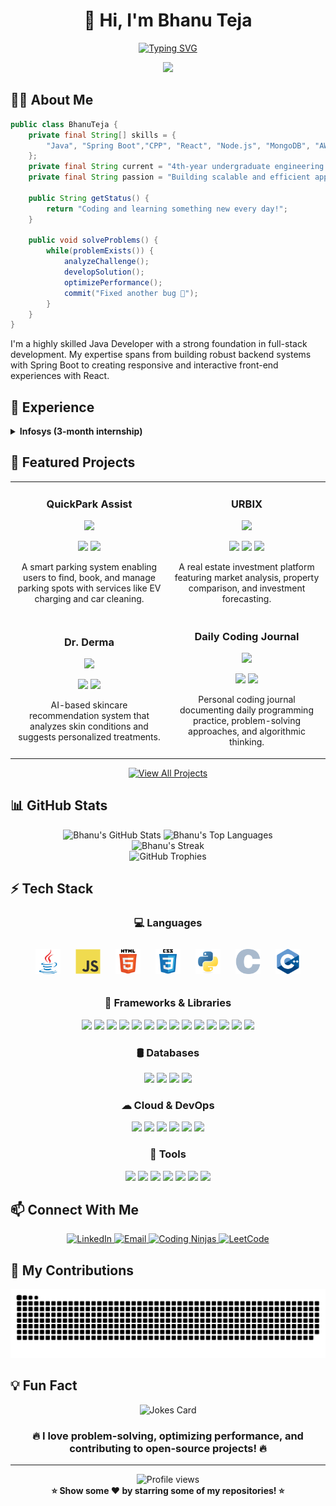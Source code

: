 # <div align="center">👋 Hi, I'm Bhanu Teja</div>

<div align="center">
  
[![Typing SVG](https://readme-typing-svg.herokuapp.com?font=Fira+Code&pause=1000&color=0969DA&center=true&vCenter=true&width=435&lines=Java+Developer;Spring;Spring+Boot;Full+Stack+Engineer;Problem+Solver;Open+Source+Enthusiast)](https://git.io/typing-svg)

<img src="https://media.giphy.com/media/v1.Y2lkPTc5MGI3NjExNmQ5OTBjMzIyOGM0MWRkYTk3MjI1OTFkNGIyOGY0ZWU1ZDMwMTk0ZCZlcD12MV9pbnRlcm5hbF9naWZzX2dpZklkJmN0PWc/qgQUggAC3Pfv687qPC/giphy.gif" width="280px" />
</div>

## 👨‍💻 About Me

```java
public class BhanuTeja {
    private final String[] skills = {
        "Java", "Spring Boot","CPP", "React", "Node.js", "MongoDB", "AWS"
    };
    private final String current = "4th-year undergraduate engineering student";
    private final String passion = "Building scalable and efficient applications";

    public String getStatus() {
        return "Coding and learning something new every day!";
    }

    public void solveProblems() {
        while(problemExists()) {
            analyzeChallenge();
            developSolution();
            optimizePerformance();
            commit("Fixed another bug 🐞");
        }
    }
}
```

I'm a highly skilled Java Developer with a strong foundation in full-stack development. My expertise spans from building robust backend systems with Spring Boot to creating responsive and interactive front-end experiences with React.

## 💼 Experience

<details>
<summary><b>Infosys (3-month internship)</b></summary>
<br>
<ul>
  <li>Developed and maintained RESTful APIs using <b>Spring Boot</b></li>
  <li>Served as a <b>Scrum Master</b> for a team of 5 developers</li>
  <li>Implemented CI/CD pipelines with <b>Jenkins</b> and <b>Docker</b></li>
  <li>Optimized database queries resulting in a 35% improvement in API response time</li>
</ul>
</details>

## 🚀 Featured Projects

<table>
  <tr>
    <td width="50%">
      <h3 align="center">QuickPark Assist</h3>
      <div align="center">
        <a href="https://github.com/kokkondaBhanuteja/quick-park-assist">
          <img src="https://img.shields.io/badge/Code-View-brightgreen?style=for-the-badge&logo=github">
        </a>
        <p>
          <img src="https://img.shields.io/badge/Java-ED8B00?style=for-the-badge&logo=java&logoColor=white">
          <img src="https://img.shields.io/badge/Spring_Boot-6DB33F?style=for-the-badge&logo=spring-boot&logoColor=white">
        </p>
        <p>A smart parking system enabling users to find, book, and manage parking spots with services like EV charging and car cleaning.</p>
      </div>
    </td>
    <td width="50%">
      <h3 align="center">URBIX</h3>
      <div align="center">
        <a href="https://github.com/kokkondaBhanuteja/URBIX">
          <img src="https://img.shields.io/badge/Code-View-brightgreen?style=for-the-badge&logo=github">
        </a>
        <p>
          <img src="https://img.shields.io/badge/React-20232A?style=for-the-badge&logo=react&logoColor=61DAFB">
          <img src="https://img.shields.io/badge/Node.js-339933?style=for-the-badge&logo=nodedotjs&logoColor=white">
          <img src="https://img.shields.io/badge/MongoDB-4EA94B?style=for-the-badge&logo=mongodb&logoColor=white">
        </p>
        <p>A real estate investment platform featuring market analysis, property comparison, and investment forecasting.</p>
      </div>
    </td>
  </tr>
  <tr>
    <td width="50%">
      <h3 align="center">Dr. Derma</h3>
      <div align="center">
        <a href="https://github.com/kokkondaBhanuteja/dr_derma">
          <img src="https://img.shields.io/badge/Code-View-brightgreen?style=for-the-badge&logo=github">
        </a>
        <p>
          <img src="https://img.shields.io/badge/React-20232A?style=for-the-badge&logo=react&logoColor=61DAFB">
          <img src="https://img.shields.io/badge/TensorFlow-FF6F00?style=for-the-badge&logo=TensorFlow&logoColor=white">
        </p>
        <p>AI-based skincare recommendation system that analyzes skin conditions and suggests personalized treatments.</p>
      </div>
    </td>
    <td width="50%">
      <h3 align="center">Daily Coding Journal</h3>
      <div align="center">
        <a href="https://github.com/kokkondaBhanuteja/Daily-Coding-Journal">
          <img src="https://img.shields.io/badge/Code-View-brightgreen?style=for-the-badge&logo=github">
        </a>
        <p>
          <img src="https://img.shields.io/badge/Java-ED8B00?style=for-the-badge&logo=java&logoColor=white">
          <img src="https://img.shields.io/badge/DSA-007396?style=for-the-badge&logoColor=white">
        </p>
        <p>Personal coding journal documenting daily programming practice, problem-solving approaches, and algorithmic thinking.</p>
      </div>
    </td>
  </tr>
</table>

<p align="center">
  <a href="https://github.com/kokkondaBhanuteja?tab=repositories">
    <img src="https://img.shields.io/badge/View%20All%20Projects-1f6feb?style=for-the-badge" alt="View All Projects" />
  </a>
</p>

## 📊 GitHub Stats

<div align="center">
  <img src="https://github-readme-stats.vercel.app/api?username=kokkondaBhanuteja&show_icons=true&theme=tokyonight&hide_border=true&count_private=true" alt="Bhanu's GitHub Stats" height="170"/>
  <img src="https://github-readme-stats.vercel.app/api/top-langs/?username=kokkondaBhanuteja&layout=compact&theme=tokyonight&hide_border=true" alt="Bhanu's Top Languages" height="170"/>
</div>

<div align="center">
  <img src="https://github-readme-streak-stats.herokuapp.com/?user=kokkondaBhanuteja&theme=tokyonight&hide_border=true" alt="Bhanu's Streak" />
</div>

<div align="center">
  <img src="https://github-profile-trophy.vercel.app/?username=kokkondaBhanuteja&theme=nord&no-frame=true&margin-w=15&margin-h=15" alt="GitHub Trophies" />
</div>

## ⚡ Tech Stack

<div align="center">

### 💻 Languages

<p align="center">
  <img src="https://raw.githubusercontent.com/devicons/devicon/master/icons/java/java-original.svg" alt="java" width="40" height="40" style="margin: 10px;"/>
  <img src="https://raw.githubusercontent.com/devicons/devicon/master/icons/javascript/javascript-original.svg" alt="javascript" width="40" height="40" style="margin: 10px;"/> 
  <img src="https://raw.githubusercontent.com/devicons/devicon/master/icons/html5/html5-original-wordmark.svg" alt="html5" width="40" height="40" style="margin: 10px;"/>
  <img src="https://raw.githubusercontent.com/devicons/devicon/master/icons/css3/css3-original-wordmark.svg" alt="css3" width="40" height="40" style="margin: 10px;"/>
  <img src="https://raw.githubusercontent.com/devicons/devicon/master/icons/python/python-original.svg" alt="python" width="40" height="40" style="margin: 10px;"/> 
  <img src="https://raw.githubusercontent.com/devicons/devicon/master/icons/c/c-original.svg" alt="c" width="40" height="40" style="margin: 10px;"/>
  <img src="https://raw.githubusercontent.com/devicons/devicon/master/icons/cplusplus/cplusplus-original.svg" alt="cplusplus" width="40" height="40" style="margin: 10px;"/>
</p>


### 🚀 Frameworks & Libraries

<p>
  <img src="https://img.shields.io/badge/Spring-6DB33F?style=for-the-badge&logo=spring&logoColor=white" />
  <img src="https://img.shields.io/badge/Spring_Boot-6DB33F?style=for-the-badge&logo=spring-boot&logoColor=white" />
  <img src="https://img.shields.io/badge/Thymeleaf-%23005C0F.svg?style=for-the-badge&logo=Thymeleaf&logoColor=white"/>
  <img src="https://img.shields.io/badge/Linux-FCC624?style=for-the-badge&logo=linux&logoColor=black"/>
  <img src="https://img.shields.io/badge/flask-%23000.svg?style=for-the-badge&logo=flask&logoColor=white"/>
  <img src="https://img.shields.io/badge/Hibernate-59666C?style=for-the-badge&logo=hibernate&logoColor=white" />
  <img src="https://img.shields.io/badge/React-20232A?style=for-the-badge&logo=react&logoColor=61DAFB" />
  <img src="https://img.shields.io/badge/Node.js-339933?style=for-the-badge&logo=nodedotjs&logoColor=white" />
  <img src="https://img.shields.io/badge/Express.js-000000?style=for-the-badge&logo=express&logoColor=white" />
  <img src="https://img.shields.io/badge/apache%20tomcat-%23F8DC75.svg?style=for-the-badge&logo=apache-tomcat&logoColor=black"/>
  <img src="https://img.shields.io/badge/Apache%20Maven-C71A36?style=for-the-badge&logo=Apache%20Maven&logoColor=white"/>
  <img src="https://img.shields.io/badge/Bootstrap-563D7C?style=for-the-badge&logo=bootstrap&logoColor=white" />
  <img src="https://img.shields.io/badge/Material--UI-0081CB?style=for-the-badge&logo=material-ui&logoColor=white" />
  <img src="https://img.shields.io/badge/chart.js-F5788D.svg?style=for-the-badge&logo=chart.js&logoColor=white" />
</p>

### 🛢️ Databases

<p>
  <img src="https://img.shields.io/badge/MongoDB-4EA94B?style=for-the-badge&logo=mongodb&logoColor=white" />
  <img src="https://img.shields.io/badge/PostgreSQL-316192?style=for-the-badge&logo=postgresql&logoColor=white" />
  <img src="https://img.shields.io/badge/MySQL-4479A1?style=for-the-badge&logo=mysql&logoColor=white" />
  <img src="https://img.shields.io/badge/Oracle-F80000?style=for-the-badge&logo=oracle&logoColor=white" />
</p>

### ☁ Cloud & DevOps

<p>
  <img src="https://img.shields.io/badge/AWS-232F3E?style=for-the-badge&logo=amazon-aws&logoColor=white" />
  <img src="https://img.shields.io/badge/Docker-2CA5E0?style=for-the-badge&logo=docker&logoColor=white" />
  <img src="https://img.shields.io/badge/Kubernetes-326CE5?style=for-the-badge&logo=kubernetes&logoColor=white" />
  <img src="https://img.shields.io/badge/Jenkins-D24939?style=for-the-badge&logo=Jenkins&logoColor=white" />
  <img src="https://img.shields.io/badge/Grafana-F46800?style=for-the-badge&logo=grafana&logoColor=white" />
  <img src="https://img.shields.io/badge/Prometheus-E6522C?style=for-the-badge&logo=Prometheus&logoColor=white" />
</p>

### 🧰 Tools

<p>
  <img src="https://img.shields.io/badge/Git-F05032?style=for-the-badge&logo=git&logoColor=white" />
  <img src="https://img.shields.io/badge/GitHub-100000?style=for-the-badge&logo=github&logoColor=white" />
  <img src="https://img.shields.io/badge/Postman-FF6C37?style=for-the-badge&logo=Postman&logoColor=white" />
  <img src="https://img.shields.io/badge/Jira-0052CC?style=for-the-badge&logo=Jira&logoColor=white" />
  <img src="https://img.shields.io/badge/Swagger-85EA2D?style=for-the-badge&logo=Swagger&logoColor=white" />
  <img src="https://img.shields.io/badge/SonarQube-black?style=for-the-badge&logo=sonarqube&logoColor=4E9BCD"/>
  <img src="https://img.shields.io/badge/splunk-%23000000.svg?style=for-the-badge&logo=splunk&logoColor=whit"/>
 
</p>
</div>

## 📫 Connect With Me

<div align="center">
  <a href="https://www.linkedin.com/in/kokkonda-bhanu-teja-73a7b7214/">
    <img src="https://img.shields.io/badge/LinkedIn-0077B5?style=for-the-badge&logo=linkedin&logoColor=white" alt="LinkedIn" />
  </a>
  <a href="mailto:bhanuteja.edunet@gmail.com">
    <img src="https://img.shields.io/badge/Email-D14836?style=for-the-badge&logo=gmail&logoColor=white" alt="Email" />
  </a>
  <a href="https://www.naukri.com/code360/profile/Bhanu_Teja">
    <img src="https://img.shields.io/badge/coding%20ninjas-DD6620?style=for-the-badge&logo=codingninjas&logoColor=white" alt="Coding Ninjas" />
  </a>
  <a href="https://leetcode.com/u/bhanuteja_kokkonda/">
    <img src="https://img.shields.io/badge/LeetCode-000000?style=for-the-badge&logo=LeetCode&logoColor=#d16c06" alt="LeetCode" />
  </a>
</div>

## 🔄 My Contributions

<div align="center">
<picture>
  <source media="(prefers-color-scheme: dark)" srcset="https://raw.githubusercontent.com/kokkondaBhanuteja/kokkondaBhanuteja/output/github-snake-dark.svg" />
  <source media="(prefers-color-scheme: light)" srcset="https://raw.githubusercontent.com/kokkondaBhanuteja/kokkondaBhanuteja/output/github-snake.svg" />
  <img alt="github-snake" src="https://raw.githubusercontent.com/kokkondaBhanuteja/kokkondaBhanuteja/output/github-snake.svg" />
</picture>
</div>

## 💡 Fun Fact

<div align="center">
  <img src="https://readme-jokes.vercel.app/api?theme=tokyonight" alt="Jokes Card" />
</div>

<div align="center">
  <h3>🔥 I love problem-solving, optimizing performance, and contributing to open-source projects! 🔥</h3>
</div>

---

<div align="center">
  <img src="https://komarev.com/ghpvc/?username=kokkondaBhanuteja&style=flat-square&color=blue" alt="Profile views"/>
  <br/>
  <strong>⭐ Show some ❤️ by starring some of my repositories! ⭐</strong>
</div>
